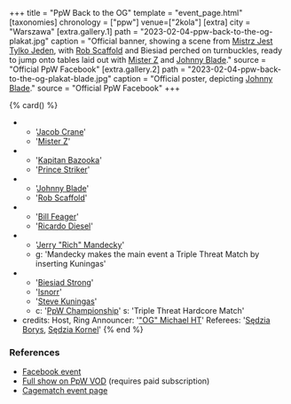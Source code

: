 +++
title = "PpW Back to the OG"
template = "event_page.html"
[taxonomies]
chronology = ["ppw"]
venue=["2kola"]
[extra]
city = "Warszawa"
[extra.gallery.1]
path = "2023-02-04-ppw-back-to-the-og-plakat.jpg"
caption = "Official banner, showing a scene from [Mistrz Jest Tylko Jeden](@/e/ppw/2022-03-12-ppw-mistrz-jest-tylko-jeden.md), with [Rob Scaffold](@/w/rob-scaffold.md) and Biesiad perched on turnbuckles, ready to jump onto tables laid out with [Mister Z](@/w/mister-z.md) and [Johnny Blade](@/w/johnny-blade.md)."
source = "Official PpW Facebook"
[extra.gallery.2]
path = "2023-02-04-ppw-back-to-the-og-plakat-blade.jpg"
caption = "Official poster, depicting [Johnny Blade](@/w/johnny-blade.md)."
source = "Official PpW Facebook"
+++

{% card() %}
- - '[Jacob Crane](@/w/jacob-crane.md)'
  - '[Mister Z](@/w/mister-z.md)'
- - '[Kapitan Bazooka](@/w/kapitan-bazooka.md)'
  - '[Prince Striker](@/w/royal-striker.md)'
- - '[Johnny Blade](@/w/johnny-blade.md)'
  - '[Rob Scaffold](@/w/rob-scaffold.md)'
- - '[Bill Feager](@/w/feager.md)'
  - '[Ricardo Diesel](@/w/ricardo-diesel.md)'
- - '[Jerry "Rich" Mandecky](@/w/jerry-mandecky.md)'
  - g: 'Mandecky makes the main event a Triple Threat Match by inserting Kuningas'
- - '[Biesiad Strong](@/w/biesiad.md)'
  - '[Isnorr](@/w/isnorr.md)'
  - '[Steve Kuningas](@/w/steve-kuningas.md)'
  - c: '[PpW Championship](@/c/ppw-championship.md)'
    s: 'Triple Threat Hardcore Match'
- credits:
    Host, Ring Announcer: '["OG" Michael HT](@/w/michael-ht.md)'
    Referees: '[Sędzia Borys](@/w/sedzia-borys.md), [Sędzia Kornel](@/w/sedzia-kornel.md)'
{% end %}

### References

* [Facebook event](https://www.facebook.com/events/671650544511110/)
* [Full show on PpW VOD](https://ppw-ewenementpl.vhx.tv/ppw-full-shows-dvd-version/season:2/videos/back-2-the-og-23-rare-edition) (requires paid subscription)
* [Cagematch event page](https://www.cagematch.net/?id=1&nr=388621)
